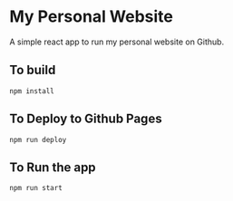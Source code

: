 # My Personal Website

A simple react app to run my personal website on Github.

## To build
`npm install`

## To Deploy to Github Pages
`npm run deploy`

## To Run the app
`npm run start`
